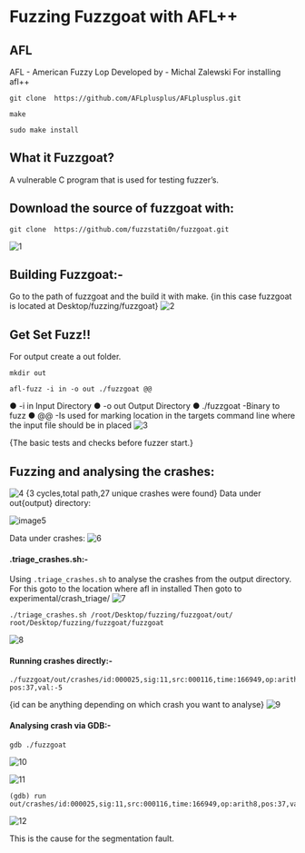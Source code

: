 # Fuzzing Fuzzgoat with AFL++

## AFL

AFL - American Fuzzy Lop
Developed by - Michal Zalewski
For installing afl++
```
git clone ​ https://github.com/AFLplusplus/AFLplusplus.git
```
```
make
```
```
sudo make install
```
   
## What it Fuzzgoat?

A vulnerable C program that is used for testing fuzzer’s.

## Download the source of fuzzgoat with:
````
git clone  https://github.com/fuzzstati0n/fuzzgoat.git
````
![1](https://user-images.githubusercontent.com/44070827/89029646-8759b580-d34c-11ea-85f4-585c59da670d.png)



## Building Fuzzgoat:-
Go to the path of fuzzgoat and the build it with make.
 {in this case fuzzgoat is located at Desktop/fuzzing/fuzzgoat}
![2](https://user-images.githubusercontent.com/44070827/89029787-c982f700-d34c-11ea-9a06-deb5c17f413a.png) 


  

## Get Set Fuzz!!

For output create a out folder.
````
mkdir out
````

````
afl-fuzz -i in -o out ./fuzzgoat @@
````
● -i in Input Directory
● -o out Output Directory
● ./fuzzgoat -Binary to fuzz
● @@ -Is used for marking location in the targets command line where the input file should be in placed
![3](https://user-images.githubusercontent.com/44070827/89029803-d1429b80-d34c-11ea-9e76-2cc439898d69.png)


{The basic tests and checks before fuzzer start.}


## Fuzzing and analysing the crashes:
![4](https://user-images.githubusercontent.com/44070827/89029806-d273c880-d34c-11ea-96b7-f694b3d5aa41.png)
{3 cycles,total path,27 unique crashes were found}
Data under out{output} directory:
 
![image5](https://user-images.githubusercontent.com/44070827/89030480-2f23b300-d34e-11ea-924f-184bd86b371e.png)

Data under crashes:
![6](https://user-images.githubusercontent.com/44070827/89030514-4367b000-d34e-11ea-837c-b9e3e6c5284c.png)


#### .triage_crashes.sh:-

Using `.triage_crashes.sh` to analyse the crashes from the output
directory.
For this goto to the location where afl in installed
Then goto to experimental/crash_triage/
![7](https://user-images.githubusercontent.com/44070827/89030547-54182600-d34e-11ea-94bc-199d3abd9c1e.png)
``` 
./triage_crashes.sh /root/Desktop/fuzzing/fuzzgoat/out/ root/Desktop/fuzzing/fuzzgoat/fuzzgoat 
```
![8](https://user-images.githubusercontent.com/44070827/89030637-7ca02000-d34e-11ea-87b3-0b663806c23e.png)


#### Running crashes directly:-

```
./fuzzgoat/out/crashes/id:000025,sig:11,src:000116,time:166949,op:arith8,
pos:37,val:-5
```
{id can be anything depending on which crash you want to analyse}
![9](https://user-images.githubusercontent.com/44070827/89030700-a0636600-d34e-11ea-87cd-63de7d00e5cd.png)

#### Analysing crash via GDB:-

````
gdb ./fuzzgoat
````
![10](https://user-images.githubusercontent.com/44070827/89030738-bb35da80-d34e-11ea-9fd9-933a75d08276.png)

![11](https://user-images.githubusercontent.com/44070827/89030741-bcff9e00-d34e-11ea-8b9e-0d26280fbf14.png)
````
(gdb) run out/crashes/id:000025,sig:11,src:000116,time:166949,op:arith8,pos:37,val:5
````

![12](https://user-images.githubusercontent.com/44070827/89030742-bcff9e00-d34e-11ea-9a44-0b243b75db4a.png)


This is the cause for the segmentation fault.



